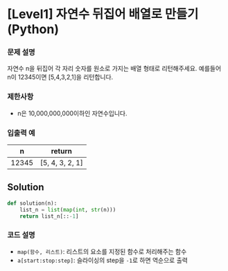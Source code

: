 # [Level1] 자연수 뒤집어 배열로 만들기 (Python)

### 문제 설명
자연수 n을 뒤집어 각 자리 숫자를 원소로 가지는 배열 형태로 리턴해주세요. 예를들어 n이 12345이면 [5,4,3,2,1]을 리턴합니다.

### 제한사항
- n은 10,000,000,000이하인 자연수입니다.

### 입출력 예
|n|return|
|---|---|
|12345|[5, 4, 3, 2, 1]|

## Solution
```python
def solution(n):
    list_n = list(map(int, str(n)))
    return list_n[::-1]
```

### 코드 설명
- `map(함수, 리스트)`: 리스트의 요소를 지정된 함수로 처리해주는 함수
- `a[start:stop:step]`: 슬라이싱의 step을 `-1`로 하면 역순으로 출력